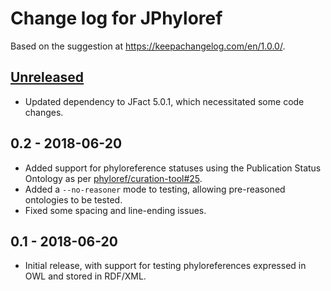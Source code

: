 # Change log for JPhyloref

Based on the suggestion at https://keepachangelog.com/en/1.0.0/.

## [Unreleased]
- Updated dependency to JFact 5.0.1, which necessitated some code changes.

## 0.2 - 2018-06-20
- Added support for phyloreference statuses using the Publication Status Ontology
  as per [phyloref/curation-tool#25](https://github.com/phyloref/curation-tool/issues/25).
- Added a `--no-reasoner` mode to testing, allowing pre-reasoned ontologies to be
  tested.
- Fixed some spacing and line-ending issues.

## 0.1 - 2018-06-20
- Initial release, with support for testing phyloreferences expressed in OWL
  and stored in RDF/XML.

[Unreleased]: https://github.com/phyloref/jphyloref/compare/v0.2...HEAD
